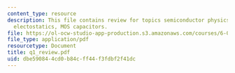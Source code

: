 ```yaml
---
content_type: resource
description: This file contains review for topics semiconductor physics, pn junction,
  electostatics, MOS capacitors.
file: https://ol-ocw-studio-app-production.s3.amazonaws.com/courses/6-012-microelectronic-devices-and-circuits-fall-2005/dbe590844cd0b84cff44f3fdbf2f41dc_q1_review.pdf
file_type: application/pdf
resourcetype: Document
title: q1_review.pdf
uid: dbe59084-4cd0-b84c-ff44-f3fdbf2f41dc
---
```

